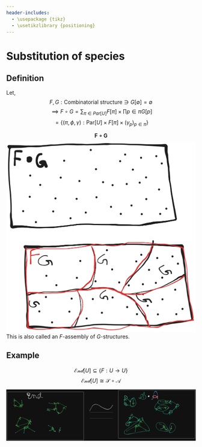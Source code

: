 ```yaml
---
header-includes:
  - \usepackage {tikz}
  - \usetikzlibrary {positioning}
---
```

# Substitution of species

## Definition

Let, 
  $$F, G: \text{Combinatorial structure} \ni G[\emptyset] = \emptyset$$
$$\implies F \circ G = \sum_{\pi \in Par[U]} F[\pi] \times \prod{p \in \pi} G[p]$$
$$ = \left\{\left(\pi, \phi, \gamma\right) : \text{Par}[U] \times F[\pi] \times (\gamma_p)_{p \in \pi} \right\}$$

**$$\text{F}\circ\text{G}$$**
![](F_circle_G.svg)
This is also called an $F$-assembly of $G$-structures.

## Example

$$\mathcal{End}[U] \subseteq \{F: U \longrightarrow U\}$$
$$\mathcal{End}[U] \cong \mathcal{S \circ A}$$

![](End_=_S_circ_A.png)
